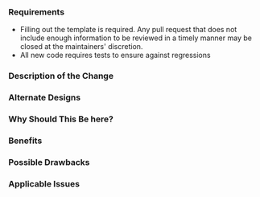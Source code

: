 ### Requirements

* Filling out the template is required. Any pull request that does not include enough information to be reviewed in a timely manner may be closed at the maintainers' discretion.
* All new code requires tests to ensure against regressions

### Description of the Change

<!--

We must be able to understand the design of your change from this description. If we can't get a good idea of what the code will be doing from the description here, the pull request may be closed at the maintainers' discretion. Keep in mind that the maintainer reviewing this PR may not be familiar with or have worked with the code here recently, so please walk us through the concepts.

-->

### Alternate Designs

<!-- Explain what other alternates were considered and why the proposed version was selected -->

### Why Should This Be here?

<!-- Explain why this functionality should be here in this project -->

### Benefits

<!-- What benefits will be realized by the code change? Note: this should benefit most users and not a single problem -->

### Possible Drawbacks

<!-- What are the possible side-effects or negative impacts of the code change? -->

### Applicable Issues

<!-- Enter any applicable Issues here -->
